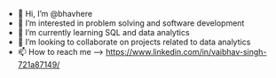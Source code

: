 - 👋 Hi, I’m @bhavhere
- 👀 I’m interested in problem solving and software development
- 🌱 I’m currently learning SQL and data analytics
- 💞️ I’m looking to collaborate on projects related to data analytics
- 📫 How to reach me --> https://www.linkedin.com/in/vaibhav-singh-721a87149/

